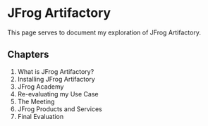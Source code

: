 # JFrog Artifactory
This page serves to document my exploration of JFrog Artifactory.

## Chapters
1. What is JFrog Artifactory?
2. Installing JFrog Artifactory
3. JFrog Academy
4. Re-evaluating my Use Case
5. The Meeting
6. JFrog Products and Services
7. Final Evaluation